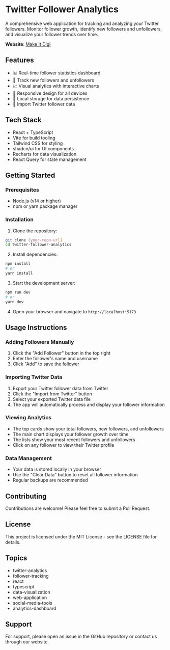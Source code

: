 # Twitter Follower Analytics

A comprehensive web application for tracking and analyzing your Twitter followers. Monitor follower growth, identify new followers and unfollowers, and visualize your follower trends over time.

**Website**: [Make It Digi](https://www.makeitdigi.com)

## Features

- 📊 Real-time follower statistics dashboard
- 👥 Track new followers and unfollowers
- 📈 Visual analytics with interactive charts
- 📱 Responsive design for all devices
- 💾 Local storage for data persistence
- 🔄 Import Twitter follower data

## Tech Stack

- React + TypeScript
- Vite for build tooling
- Tailwind CSS for styling
- shadcn/ui for UI components
- Recharts for data visualization
- React Query for state management

## Getting Started

### Prerequisites

- Node.js (v14 or higher)
- npm or yarn package manager

### Installation

1. Clone the repository:
```bash
git clone [your-repo-url]
cd twitter-follower-analytics
```

2. Install dependencies:
```bash
npm install
# or
yarn install
```

3. Start the development server:
```bash
npm run dev
# or
yarn dev
```

4. Open your browser and navigate to `http://localhost:5173`

## Usage Instructions

### Adding Followers Manually

1. Click the "Add Follower" button in the top right
2. Enter the follower's name and username
3. Click "Add" to save the follower

### Importing Twitter Data

1. Export your Twitter follower data from Twitter
2. Click the "Import from Twitter" button
3. Select your exported Twitter data file
4. The app will automatically process and display your follower information

### Viewing Analytics

- The top cards show your total followers, new followers, and unfollowers
- The main chart displays your follower growth over time
- The lists show your most recent followers and unfollowers
- Click on any follower to view their Twitter profile

### Data Management

- Your data is stored locally in your browser
- Use the "Clear Data" button to reset all follower information
- Regular backups are recommended

## Contributing

Contributions are welcome! Please feel free to submit a Pull Request.

## License

This project is licensed under the MIT License - see the LICENSE file for details.

## Topics

- twitter-analytics
- follower-tracking
- react
- typescript
- data-visualization
- web-application
- social-media-tools
- analytics-dashboard

## Support

For support, please open an issue in the GitHub repository or contact us through our website.